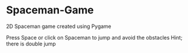# Spaceman-Game
2D Spaceman game created using Pygame

Press Space or click on Spaceman to jump and avoid the obstacles
Hint; there is double jump

